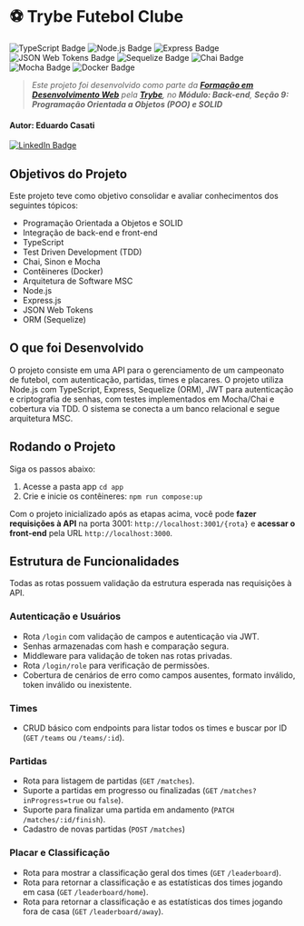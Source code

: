 # ⚽ Trybe Futebol Clube

![TypeScript Badge](https://img.shields.io/badge/TYPESCRIPT-3178C6?style=for-the-badge&logo=typescript&logoColor=white) ![Node.js Badge](https://img.shields.io/badge/node.js-339933?style=for-the-badge&logo=node.js&logoColor=white) ![Express Badge](https://img.shields.io/badge/express-black?style=for-the-badge&logo=express&logoColor=white) ![JSON Web Tokens Badge](https://img.shields.io/badge/json%20web%20tokens-black?style=for-the-badge&logo=json%20web%20tokens&logoColor=white) ![Sequelize Badge](https://img.shields.io/badge/sequelize-52B0E7?style=for-the-badge&logo=sequelize&logoColor=white) ![Chai Badge](https://img.shields.io/badge/chai-A40802?style=for-the-badge&logo=chai&logoColor=white) ![Mocha Badge](https://img.shields.io/badge/mocha-8d6748?style=for-the-badge&logo=mocha&logoColor=white) ![Docker Badge](https://img.shields.io/badge/docker-1D63ED?style=for-the-badge&logo=docker&logoColor=white)

> _Este projeto foi desenvolvido como parte da **[Formação em Desenvolvimento Web](https://www.betrybe.com/formacao-desenvolvimento-web)** pela **[Trybe](https://www.betrybe.com/)**, no **Módulo: Back-end**, **Seção 9: Programação Orientada a Objetos (POO) e SOLID**_

#### Autor: **Eduardo Casati**

[![LinkedIn Badge](https://img.shields.io/badge/LinkedIn-0A66C2?style=flat-square&logo=linkedin&logoColor=white)](https://www.linkedin.com/in/eduardocasati/)

## Objetivos do Projeto

Este projeto teve como objetivo consolidar e avaliar conhecimentos dos seguintes tópicos:

- Programação Orientada a Objetos e SOLID
- Integração de back-end e front-end
- TypeScript
- Test Driven Development (TDD)
- Chai, Sinon e Mocha
- Contêineres (Docker)
- Arquitetura de Software MSC
- Node.js
- Express.js
- JSON Web Tokens
- ORM (Sequelize)

## O que foi Desenvolvido

O projeto consiste em uma API para o gerenciamento de um campeonato de futebol, com autenticação, partidas, times e placares. O projeto utiliza Node.js com TypeScript, Express, Sequelize (ORM), JWT para autenticação e criptografia de senhas, com testes implementados em Mocha/Chai e cobertura via TDD. O sistema se conecta a um banco relacional e segue arquitetura MSC.

## Rodando o Projeto

Siga os passos abaixo:

1. Acesse a pasta app `cd app`
2. Crie e inicie os contêineres: `npm run compose:up`

Com o projeto inicializado após as etapas acima, você pode **fazer requisições à API** na porta 3001: `http://localhost:3001/{rota}` e **acessar o front-end** pela URL `http://localhost:3000`.

## Estrutura de Funcionalidades

Todas as rotas possuem validação da estrutura esperada nas requisições à API.

### Autenticação e Usuários

- Rota `/login` com validação de campos e autenticação via JWT.
- Senhas armazenadas com hash e comparação segura.
- Middleware para validação de token nas rotas privadas.
- Rota `/login/role` para verificação de permissões.
- Cobertura de cenários de erro como campos ausentes, formato inválido, token inválido ou inexistente.

### Times

- CRUD básico com endpoints para listar todos os times e buscar por ID (`GET` `/teams` ou `/teams/:id`).

### Partidas

- Rota para listagem de partidas (`GET` `/matches`).
- Suporte a partidas em progresso ou finalizadas (`GET` `/matches?inProgress=true` ou `false`).
- Suporte para finalizar uma partida em andamento (`PATCH` `/matches/:id/finish`).
- Cadastro de novas partidas (`POST` `/matches`)

### Placar e Classificação

- Rota para mostrar a classificação geral dos times (`GET` `/leaderboard`).
- Rota para retornar a classificação e as estatísticas dos times jogando em casa (`GET` `/leaderboard/home`).
- Rota para retornar a classificação e as estatísticas dos times jogando fora de casa (`GET` `/leaderboard/away`).
